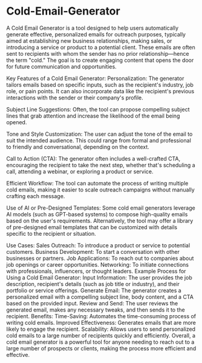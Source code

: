 # Cold-Email-Generator
A Cold Email Generator is a tool designed to help users automatically generate effective, personalized emails for outreach purposes, typically aimed at establishing new business relationships, making sales, or introducing a service or product to a potential client. These emails are often sent to recipients with whom the sender has no prior relationship—hence the term "cold." The goal is to create engaging content that opens the door for future communication and opportunities.

Key Features of a Cold Email Generator:
Personalization: The generator tailors emails based on specific inputs, such as the recipient's industry, job role, or pain points. It can also incorporate data like the recipient's previous interactions with the sender or their company's profile.

Subject Line Suggestions: Often, the tool can propose compelling subject lines that grab attention and increase the likelihood of the email being opened.

Tone and Style Customization: The user can adjust the tone of the email to suit the intended audience. This could range from formal and professional to friendly and conversational, depending on the context.

Call to Action (CTA): The generator often includes a well-crafted CTA, encouraging the recipient to take the next step, whether that's scheduling a call, attending a webinar, or exploring a product or service.

Efficient Workflow: The tool can automate the process of writing multiple cold emails, making it easier to scale outreach campaigns without manually crafting each message.

Use of AI or Pre-Designed Templates: Some cold email generators leverage AI models (such as GPT-based systems) to compose high-quality emails based on the user's requirements. Alternatively, the tool may offer a library of pre-designed email templates that can be customized with details specific to the recipient or situation.

Use Cases:
Sales Outreach: To introduce a product or service to potential customers.
Business Development: To start a conversation with other businesses or partners.
Job Applications: To reach out to companies about job openings or career opportunities.
Networking: To initiate connections with professionals, influencers, or thought leaders.
Example Process for Using a Cold Email Generator:
Input Information: The user provides the job description, recipient's details (such as job title or industry), and their portfolio or service offerings.
Generate Email: The generator creates a personalized email with a compelling subject line, body content, and a CTA based on the provided input.
Review and Send: The user reviews the generated email, makes any necessary tweaks, and then sends it to the recipient.
Benefits:
Time-Saving: Automates the time-consuming process of writing cold emails.
Improved Effectiveness: Generates emails that are more likely to engage the recipient.
Scalability: Allows users to send personalized cold emails to a large number of recipients quickly and efficiently.
Overall, a cold email generator is a powerful tool for anyone needing to reach out to a large number of prospects or clients, making the process more efficient and effective.
